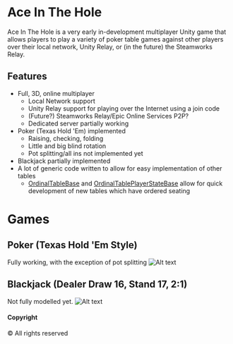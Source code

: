 # Ace In The Hole

Ace In The Hole is a very early in-development multiplayer Unity game that allows players to play a variety of poker table games against other players over their local network, Unity Relay, or (in the future) the Steamworks Relay.

## Features
- Full, 3D, online multiplayer
  - Local Network support
  - Unity Relay support for playing over the Internet using a join code
  - (Future?) Steamworks Relay/Epic Online Services P2P?
  - Dedicated server partially working
- Poker (Texas Hold 'Em) implemented
  - Raising, checking, folding
  - Little and big blind rotation
  - Pot splitting/all ins not implemented yet
- Blackjack partially implemented
- A lot of generic code written to allow for easy implementation of other tables
  - [OrdinalTableBase](Assets/Tables/Base/OrdinalTableBase.cs) and [OrdinalTablePlayerStateBase](Assets/Tables/Base/OrdinalTablePlayerStateBase.cs) allow for quick development of new tables which have ordered seating

# Games
## Poker (Texas Hold 'Em Style)
Fully working, with the exception of pot splitting
![Alt text](readme/poker.png)

## Blackjack (Dealer Draw 16, Stand 17, 2:1)
Not fully modelled yet.
![Alt text](readme/blackjack.png)


#### Copyright
&copy; All rights reserved